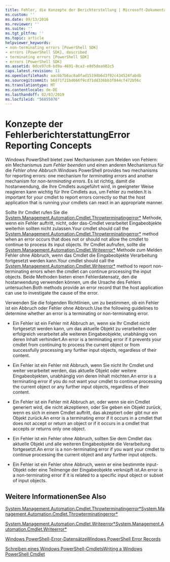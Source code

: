 ```yaml
---
title: Fehler, die Konzepte der Berichterstellung | Microsoft-Dokumentation
ms.custom: ''
ms.date: 09/13/2016
ms.reviewer: ''
ms.suite: ''
ms.tgt_pltfrm: ''
ms.topic: article
helpviewer_keywords:
- non-terminating errors [PowerShell SDK]
- errors [PowerShell SDK], described
- terminating errors [PowerShell SDK]
- errors [PowerShell SDK]
ms.assetid: 0dce97c0-bd9a-4691-8ca3-e8d5dea902c5
caps.latest.revision: 11
ms.openlocfilehash: aac6b7b6ac8a0fad15194b6d3f92c434524fabdb
ms.sourcegitcommit: b6871f21bd666f9cd71dd336bb3f844cf472b56c
ms.translationtype: MT
ms.contentlocale: de-DE
ms.lasthandoff: 02/03/2019
ms.locfileid: "56855076"
---
```

# <a name="error-reporting-concepts"></a><span data-ttu-id="a0055-102">Konzepte der Fehlerberichterstattung</span><span class="sxs-lookup"><span data-stu-id="a0055-102">Error Reporting Concepts</span></span>

<span data-ttu-id="a0055-103">Windows PowerShell bietet zwei Mechanismen zum Melden von Fehlern: ein Mechanismus zum *Fehler beenden* und einen anderen Mechanismus für die *Fehler ohne Abbruch*.</span><span class="sxs-lookup"><span data-stu-id="a0055-103">Windows PowerShell provides two mechanisms for reporting errors: one mechanism for *terminating errors* and another mechanism for *non-terminating errors*.</span></span> <span data-ttu-id="a0055-104">Es ist richtig, damit die hostanwendung, die Ihre Cmdlets ausgeführt wird, in geeigneter Weise reagieren kann wichtig für Ihre Cmdlets aus, um Fehler zu melden.</span><span class="sxs-lookup"><span data-stu-id="a0055-104">It is important for your cmdlet to report errors correctly so that the host application that is running your cmdlets can react in an appropriate manner.</span></span>

<span data-ttu-id="a0055-105">Sollte Ihr Cmdlet rufen Sie die [System.Management.Automation.Cmdlet.Throwterminatingerror\*](/dotnet/api/System.Management.Automation.Cmdlet.ThrowTerminatingError) Methode, wenn ein Fehler auftritt, nicht, oder das-Cmdlet verarbeitet Eingabeobjekte weiterhin sollten nicht zulassen.</span><span class="sxs-lookup"><span data-stu-id="a0055-105">Your cmdlet should call the [System.Management.Automation.Cmdlet.Throwterminatingerror\*](/dotnet/api/System.Management.Automation.Cmdlet.ThrowTerminatingError) method when an error occurs that does not or should not allow the cmdlet to continue to process its input objects.</span></span> <span data-ttu-id="a0055-106">Ihr Cmdlet aufrufen, sollte die [System.Management.Automation.Cmdlet.Writeerror\*](/dotnet/api/System.Management.Automation.Cmdlet.WriteError) Methode zum Melden Fehler ohne Abbruch, wenn das Cmdlet die Eingabeobjekte Verarbeitung fortgesetzt werden kann.</span><span class="sxs-lookup"><span data-stu-id="a0055-106">Your cmdlet should call the [System.Management.Automation.Cmdlet.Writeerror\*](/dotnet/api/System.Management.Automation.Cmdlet.WriteError) method to report non-terminating errors when the cmdlet can continue processing the input objects.</span></span> <span data-ttu-id="a0055-107">Beide Methoden bieten einen Fehlerdatensatz, den die hostanwendung verwenden können, um die Ursache des Fehlers untersuchen.</span><span class="sxs-lookup"><span data-stu-id="a0055-107">Both methods provide an error record that the host application can use to investigate the cause of the error.</span></span>

<span data-ttu-id="a0055-108">Verwenden Sie die folgenden Richtlinien, um zu bestimmen, ob ein Fehler ist ein Abbruch oder Fehler ohne Abbruch.</span><span class="sxs-lookup"><span data-stu-id="a0055-108">Use the following guidelines to determine whether an error is a terminating or non-terminating error.</span></span>

- <span data-ttu-id="a0055-109">Ein Fehler ist ein Fehler mit Abbruch an, wenn sie Ihr Cmdlet nicht fortgesetzt werden kann, um das aktuelle Objekt zu verarbeiten oder erfolgreich verarbeitet alle weiteren Eingabeobjekte, unabhängig von deren Inhalt verhindert.</span><span class="sxs-lookup"><span data-stu-id="a0055-109">An error is a terminating error if it prevents your cmdlet from continuing to process the current object or from successfully processing any further input objects, regardless of their content.</span></span>

- <span data-ttu-id="a0055-110">Ein Fehler ist ein Fehler mit Abbruch, wenn Sie nicht Ihr Cmdlet und weiter verarbeitet werden, das aktuelle Objekt oder weitere Eingabeobjekten, unabhängig von deren Inhalt möchten.</span><span class="sxs-lookup"><span data-stu-id="a0055-110">An error is a terminating error if you do not want your cmdlet to continue processing the current object or any further input objects, regardless of their content.</span></span>

- <span data-ttu-id="a0055-111">Ein Fehler ist ein Fehler mit Abbruch an, oder wenn sie ein Cmdlet generiert wird, die nicht akzeptieren, oder Sie geben ein Objekt zurück, wenn es sich in einem Cmdlet auftritt, das akzeptiert oder gibt nur ein Objekt zurück.</span><span class="sxs-lookup"><span data-stu-id="a0055-111">An error is a terminating error if it occurs in a cmdlet that does not accept or return an object or if it occurs in a cmdlet that accepts or returns only one object.</span></span>

- <span data-ttu-id="a0055-112">Ein Fehler ist ein Fehler ohne Abbruch, sollten Sie dem Cmdlet das aktuelle Objekt und alle weiteren Eingabeobjekte die Verarbeitung fortgesetzt.</span><span class="sxs-lookup"><span data-stu-id="a0055-112">An error is a non-terminating error if you want your cmdlet to continue processing the current object and any further input objects.</span></span>

- <span data-ttu-id="a0055-113">Ein Fehler ist ein Fehler ohne Abbruch, wenn er eine bestimmte input-Objekt oder eine Teilmenge der Eingabeobjekte verknüpft ist.</span><span class="sxs-lookup"><span data-stu-id="a0055-113">An error is a non-terminating error if it is related to a specific input object or subset of input objects.</span></span>

## <a name="see-also"></a><span data-ttu-id="a0055-114">Weitere Informationen</span><span class="sxs-lookup"><span data-stu-id="a0055-114">See Also</span></span>

[<span data-ttu-id="a0055-115">System.Management.Automation.Cmdlet.Throwterminatingerror\*</span><span class="sxs-lookup"><span data-stu-id="a0055-115">System.Management.Automation.Cmdlet.Throwterminatingerror\*</span></span>](/dotnet/api/System.Management.Automation.Cmdlet.ThrowTerminatingError)

[<span data-ttu-id="a0055-116">System.Management.Automation.Cmdlet.Writeerror\*</span><span class="sxs-lookup"><span data-stu-id="a0055-116">System.Management.Automation.Cmdlet.Writeerror\*</span></span>](/dotnet/api/System.Management.Automation.Cmdlet.WriteError)

[<span data-ttu-id="a0055-117">Windows PowerShell-Error-Datensätze</span><span class="sxs-lookup"><span data-stu-id="a0055-117">Windows PowerShell Error Records</span></span>](./windows-powershell-error-records.md)

[<span data-ttu-id="a0055-118">Schreiben eines Windows PowerShell-Cmdlets</span><span class="sxs-lookup"><span data-stu-id="a0055-118">Writing a Windows PowerShell Cmdlet</span></span>](./writing-a-windows-powershell-cmdlet.md)
